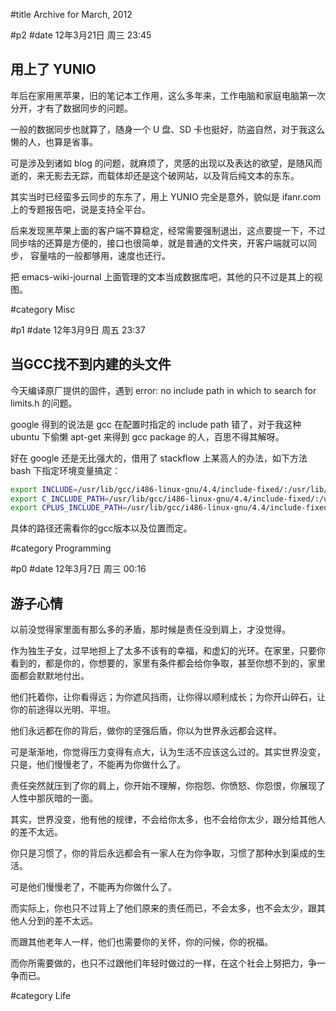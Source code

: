 #title Archive for March, 2012

#p2
#date 12年3月21日 周三 23:45

## 用上了 YUNIO

年后在家用黑苹果，旧的笔记本工作用，这么多年来，工作电脑和家庭电脑第一次
分开，才有了数据同步的问题。

一般的数据同步也就算了，随身一个 U 盘、SD 卡也挺好，防盗自然，对于我这么
懒的人，也算是省事。

可是涉及到诸如 blog 的问题，就麻烦了，灵感的出现以及表达的欲望，是随风而
逝的，来无影去无踪，而载体却还是这个破网站，以及背后纯文本的东东。

其实当时已经蛮多云同步的东东了，用上 YUNIO 完全是意外，貌似是 ifanr.com
上的专题报告吧，说是支持全平台。

后来发现黑苹果上面的客户端不算稳定，经常需要强制退出，这点要提一下，不过
同步啥的还算是方便的，接口也很简单，就是普通的文件夹，开客户端就可以同步，
容量啥的一般都够用，速度也还行。

把 emacs-wiki-journal 上面管理的文本当成数据库吧，其他的只不过是其上的视
图。

#category Misc

<!-- date: 2012-03-21T23:45:46+0800 -->



#p1
#date 12年3月9日 周五 23:37

## 当GCC找不到内建的头文件

今天编译原厂提供的固件，遇到 error: no include path in which to search
for limits.h 的问题。

google 得到的说法是 gcc 在配置时指定的 include path 错了，对于我这种
ubuntu 下偷懒 apt-get 来得到 gcc package 的人，百思不得其解呀。

好在 google 还是无比强大的，借用了 stackflow 上某高人的办法，如下方法
bash 下指定环境变量搞定：

```bash
export INCLUDE=/usr/lib/gcc/i486-linux-gnu/4.4/include-fixed/:/usr/lib/gcc/i486-linux-gnu/4.4/include/
export C_INCLUDE_PATH=/usr/lib/gcc/i486-linux-gnu/4.4/include-fixed/:/usr/lib/gcc/i486-linux-gnu/4.4/include/
export CPLUS_INCLUDE_PATH=/usr/lib/gcc/i486-linux-gnu/4.4/include-fixed/:/usr/lib/gcc/i486-linux-gnu/4.4/include/
```

具体的路径还需看你的gcc版本以及位置而定。

#category Programming

<!-- date: 2012-03-09T23:37:52+0800 -->



#p0
#date 12年3月7日 周三 00:16

## 游子心情

以前没觉得家里面有那么多的矛盾，那时候是责任没到肩上，才没觉得。

作为独生子女，过早地担上了太多不该有的幸福，和虚幻的光环。在家里，只要你
看到的，都是你的，你想要的，家里有条件都会给你争取，甚至你想不到的，家里
面都会默默地付出。

他们托着你，让你看得远；为你遮风挡雨，让你得以顺利成长；为你开山碎石，让
你的前途得以光明、平坦。

他们永远都在你的背后，做你的坚强后盾，你以为世界永远都会这样。

可是渐渐地，你觉得压力变得有点大，认为生活不应该这么过的。其实世界没变，
只是，他们慢慢老了，不能再为你做什么了。

责任突然就压到了你的肩上，你开始不理解，你抱怨、你愤怒、你怨恨，你展现了
人性中那灰暗的一面。

其实，世界没变，他有他的规律，不会给你太多，也不会给你太少，跟分给其他人
的差不太远。

你只是习惯了，你的背后永远都会有一家人在为你争取，习惯了那种水到渠成的生
活。

可是他们慢慢老了，不能再为你做什么了。

而实际上，你也只不过背上了他们原来的责任而已，不会太多，也不会太少，跟其
他人分到的差不太远。

而跟其他老年人一样，他们也需要你的关怀，你的问候，你的祝福。

而你所需要做的，也只不过跟他们年轻时做过的一样，在这个社会上努把力，争一
争而已。


#category Life

<!-- date: 2012-03-07T00:16:57+0800 -->



